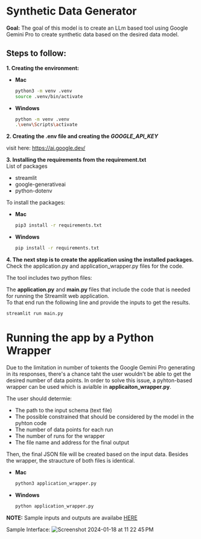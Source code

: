 # Synthetic Data Generator
**Goal:** 
The goal of this model is to create an LLm based tool using Google Gemini Pro to create synthetic data based on the desired data model. 

## Steps to follow:

**1. Creating the environment:**

* **Mac**
    ```bash
    python3 -m venv .venv
    source .venv/bin/activate
    ```
* **Windows**
    ```bash
    python -m venv .venv
    .\venv\Scripts\activate
    ```

**2. Creating the .env file and creating the *GOOGLE_API_KEY***

visit here: https://ai.google.dev/

**3. Installing the requirements from the requirement.txt**\
List of packages
* streamlit
* google-generativeai
* python-dotenv

To install the packages:
* **Mac**
    ```bash
    pip3 install -r requirements.txt
    ```
* **Windows**
    ```bash
    pip install -r requirements.txt
    ```

**4. The next step is to create the application using the installed packages.**
Check the application.py and application_wrapper.py files for the code.

The tool includes two python files:

The **application.py** and **main.py** files that include the code that is needed for running the Streamlit web application.\
To that end run the following line and provide the inputs to get the results.

```bash
streamlit run main.py
```

# Running the app by a Python Wrapper
Due to the limitation in number of tokents the Google Gemini Pro generating in its responses, there's a chance taht the user wouldn't be able to get the desired number of data points. In order to solve this issue, a pyhton-based wrapper can be used which is avialble in **applicaiton_wrapper.py**.

The user should determie:
* The path to the input schema (text file)
* The possible constrained that should be considered by the model in the pyhton code
* The number of data points for each run
* The number of runs for the wrapper
* The file name and address for the final output

Then, the final JSON file will be created based on the input data. Besides the wrapper, the straucture of both files is identical.

* **Mac**
    ```bash
    python3 application_wrapper.py
    ```
* **Windows**
    ```bash
    python application_wrapper.py
    ```


**NOTE:** Sample inputs and outputs are availabe [HERE](sample_schema/schema_1.txt)

Sample Interface:
![Screenshot 2024-01-18 at 11 22 45 PM](https://github.com/reabdi/llms/assets/45298432/b5a31bdf-cfa3-407f-b81c-19fe2bd21bda)
